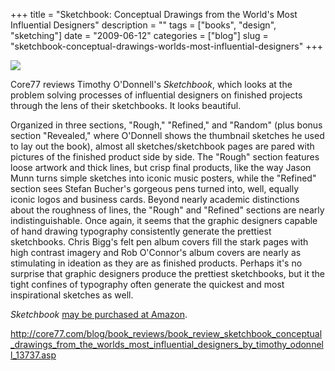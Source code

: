 +++
title = "Sketchbook: Conceptual Drawings from the World's Most Influential Designers"
description = ""
tags = ["books", "design", "sketching"]
date = "2009-06-12"
categories = ["blog"]
slug = "sketchbook-conceptual-drawings-worlds-most-influential-designers"
+++



  <div class="notebook-screenshot"><a href="http://core77.com/blog/book_reviews/book_review_sketchbook_conceptual_drawings_from_the_worlds_most_influential_designers_by_timothy_odonnell_13737.asp"><img src="//konigi.com/media/notebook/sketchbook-review.jpg" class="notebook-image" /></a></div><p>Core77 reviews Timothy O'Donnell's <em>Sketchbook</em>, which looks at the problem solving processes of influential designers on finished projects through the lens of their sketchbooks. It looks beautiful. </p>
<p><blockquoute>Organized in three sections, "Rough," "Refined," and "Random" (plus bonus section "Revealed," where O'Donnell shows the thumbnail sketches he used to lay out the book), almost all sketches/sketchbook pages are pared with pictures of the finished product side by side. The "Rough" section features loose artwork and thick lines, but crisp final products, like the way Jason Munn turns simple sketches into iconic music posters, while the "Refined" section sees Stefan Bucher's gorgeous pens turned into, well, equally iconic logos and business cards. Beyond nearly academic distinctions about the roughness of lines, the "Rough" and "Refined" sections are nearly indistinguishable. Once again, it seems that the graphic designers capable of hand drawing typography consistently generate the prettiest sketchbooks. Chris Bigg's felt pen album covers fill the stark pages with high contrast imagery and Rob O'Connor's album covers are nearly as stimulating in ideation as they are as finished products. Perhaps it's no surprise that graphic designers produce the prettiest sketchbooks, but it the tight confines of typography often generate the quickest and most inspirational sketches as well.</blockquoute></p>
<p><em>Sketchbook</em> <a href="http://www.amazon.com/Sketchbook-Conceptual-Drawings-Influential-Designers/dp/1592535216?/tag=core77-20">may be purchased at Amazon</a>.</p>
    
  <a href="http://core77.com/blog/book_reviews/book_review_sketchbook_conceptual_drawings_from_the_worlds_most_influential_designers_by_timothy_odonnell_13737.asp">http://core77.com/blog/book_reviews/book_review_sketchbook_conceptual_drawings_from_the_worlds_most_influential_designers_by_timothy_odonnell_13737.asp</a>
